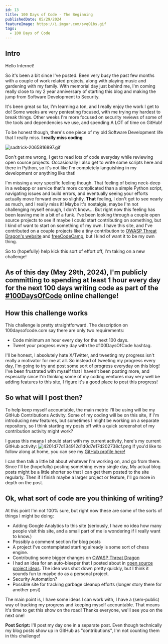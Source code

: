 ```yaml
---
id: 13
title: 100 Days of Code - The Beginning
publishedDate: 05/29/2024
featureImage: https://i.imgur.com/svqO1bs.gif
tags:
  - 100 Days of Code
---
```

## Intro
Hello Internet!

So it's been a bit since I've posted. Been very busy the past few months with a couple of work related projects, along with playing music and gardening with my family. With memorial day just behind me, I'm coming really close to my 2 year anniversary of starting this blog and making the jump from Software Development to Security.

It's been great so far, I'm learning a ton, and I really enjoy the work I get to do! Some weeks are very pentesting focused, with me trying my hardest to break things. Other weeks I'm more focused on security reviews of some of the tools and dependencies we use, and spending A LOT of time on GitHub!

To be honest though, there's one piece of my old Software Development life that I really miss.
**I really miss coding**


![sadtrick-2065816897.gif](https://i.imgur.com/svqO1bs.gif)

Don't get me wrong, I get to read lots of code everyday while reviewing open source projects. Occasionally I also get to write some scripts here and there in Python, so it's not like I'm completely languishing in my development or anything like that!

I'm missing a very specific feeling though. That feeling of being neck-deep in a webapp or service that's more complicated than a simple Python script, navigating issues and build errors, and eventually seeing your efforts actually move forward ever so slightly. **That** feeling, I don't get to see nearly as much, and I really miss it! Maybe it's nostalgia, maybe I'm not challenging myself enough, I don't know.... But right now this feeling has been leaving me in a bit of a funk. I've been looking through a couple open source projects to see if maybe I could start contributing on something, but I kind of want to start on something of my own. I have this site, and I've contributed on a couple projects like a tiny contribution to [OWASP Threat Dragon's website](https://github.com/OWASP/www-project-threat-dragon) and [freeCodeCamp](https://github.com/freeCodeCamp/freeCodeCamp), but I kind of want it to be my own thing.

So to (hopefully) help kick this sort of effort off, I'm taking on a new challenge! 

## As of this day (May 29th, 2024), I'm publicly committing to spending at least 1 hour every day for the next 100 days writing code as part of the [#100DaysOfCode](https://www.100daysofcode.com/) online challenge!

## How this challenge works
This challenge is pretty straightforward. The description on 100daysofcode.com say there are only two requirements:
* Code minimum an hour every day for the next 100 days.
* Tweet your progress every day with the #100DaysOfCode hashtag.

I'll be honest, I absolutely hate X/Twitter, and tweeting my progress isn't really a motivator for me at all. So instead of tweeting my progress every day, I'm going to try and post some sort of progress everyday on this blog! I've been frustrated with myself that I haven't been posting more, and especially since I'm thinking some of my coding ventures may very well be adding features to this site, I figure it's a good place to post this progress!

## So what will I post then?
To help keep myself accountable, the main metric I'll be using will be my GitHub Contributions Activity. Some of my coding will be on this site, if I'm introducing new features, but sometimes I might be working on a separate repository, so I think starting my posts off with a quick screenshot of my contribution activity might work?

I guess this means I should start with my current activity, here's my current GitHub activity:
![4201d77d134912d1d0d7e17d202738cf.png](https://i.imgur.com/uSWKSJF.png)
If you'd like to follow along at home, you can see my [GitHub profile here!](https://github.com/ppeters0502)

I can then talk a little bit about whatever I'm working on, and go from there. Since I'll be (hopefully) posting something every single day, My actual blog posts might be a little shorter so that I can get them posted to the site regularly. Then if I finish maybe a larger project or feature, I'll go more in depth on the post.

## Ok, what sort of code are you thinking of writing?
At this point I'm not 100% sure, but right now these are some of the sorts of things I might be doing:
* Adding Google Analytics to this site (seriously, I have no idea how many people visit this site, and a small part of me is wondering if I really want to know.)
* Possibly a comment section for blog posts
* A project I've contemplated starting already is some sort of chess engine.
* Contributing some bigger changes on [OWASP Threat Dragon](https://github.com/OWASP/threat-dragon)
* I had an idea for an auto-bleeper that I posted about in [open source project ideas](https://github.com/open-source-ideas/ideas/issues/381). The idea was shot down pretty quickly, but I think it sounds fun to maybe do as a personal project.
* Security Automation?
* Possible site for tracking garbage cleanup efforts (longer story there for another post)

The main point is, I have some ideas I can work with, I have a (sem-public) way of tracking my progress and keeping myself accountable. That means it's time to get this show on the road!
Thanks everyone, we'll see you on the next one!

**Post Script:** I'll post my day one in a separate post. Even though technically my blog posts show up in GitHub as "contributions", I'm not counting them in this challenge!

